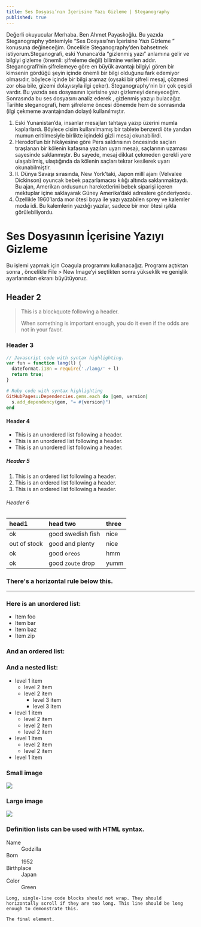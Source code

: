 ```yaml
---
title: Ses Dosyası’nın İçerisine Yazı Gizleme | Steganography
published: true
---
```


Değerli okuyucular Merhaba. Ben Ahmet Payaslıoğlu. Bu yazıda Steganography yöntemiyle “Ses Dosyası’nın İçerisine Yazı Gizleme ” konusuna değineceğim.
Öncelikle Steganography’den bahsetmek istiyorum.Steganografi, eski Yunanca’da “gizlenmiş yazı” anlamına gelir ve bilgiyi gizleme (önemli: şifreleme değil) bilimine verilen addır. Steganografi’nin şifrelemeye göre en büyük avantajı bilgiyi gören bir kimsenin gördüğü şeyin içinde önemli bir bilgi olduğunu fark edemiyor olmasıdır, böylece içinde bir bilgi aramaz (oysaki bir şifreli mesaj, çözmesi zor olsa bile, gizemi dolayısıyla ilgi çeker).
Steganography’nin bir çok çeşidi vardır. Bu yazıda ses dosyasının içerisine yazı gizlemeyi deneyeceğim. Sonrasında bu ses dosyasını analiz ederek , gizlenmiş yazıyı bulacağız.
Tarihte steganografi, hem şifreleme öncesi dönemde hem de sonrasında (ilgi çekmeme avantajından dolayı) kullanılmıştır.
1.  Eski Yunanistan’da, insanlar mesajları tahtaya yazıp üzerini mumla kaplarlardı. Böylece cisim kullanılmamış bir tablete benzerdi öte yandan mumun eritilmesiyle birlikte içindeki gizli mesaj okunabilirdi.
2.  Herodot’un bir hikâyesine göre Pers saldırısının öncesinde saçları tıraşlanan bir kölenin kafasına yazılan uyarı mesajı, saçlarının uzaması sayesinde saklanmıştır. Bu sayede, mesaj dikkat çekmeden gerekli yere ulaşabilmiş, ulaştığında da kölenin saçları tekrar kesilerek uyarı okunabilmiştir.
3.  II. Dünya Savaşı sırasında, New York’taki, Japon millî ajanı (Velvalee Dickinson) oyuncak bebek pazarlamacısı kılığı altında saklanmaktaydı. Bu ajan, Amerikan ordusunun hareketlerini bebek siparişi içeren mektuplar içine saklayarak Güney Amerika’daki adreslere gönderiyordu.
4.  Özellikle 1960’larda mor ötesi boya ile yazı yazabilen sprey ve kalemler moda idi. Bu kalemlerin yazdığı yazılar, sadece bir mor ötesi ışıkla görülebiliyordu.

# [](#header-1)Ses Dosyasının İçerisine Yazıyı Gizleme

Bu işlemi yapmak için Coagula programını kullanacağız. Programı açtıktan sonra , öncelikle File > New Image‘yi seçtikten sonra yükseklik ve genişlik ayarlarından ekranı büyütüyoruz.
<img src="https://miro.medium.com/max/2400/0*po07Ifv6vKpLAnOp.png" alt="">
## [](#header-2)Header 2

> This is a blockquote following a header.
>
> When something is important enough, you do it even if the odds are not in your favor.

### [](#header-3)Header 3

```js
// Javascript code with syntax highlighting.
var fun = function lang(l) {
  dateformat.i18n = require('./lang/' + l)
  return true;
}
```

```ruby
# Ruby code with syntax highlighting
GitHubPages::Dependencies.gems.each do |gem, version|
  s.add_dependency(gem, "= #{version}")
end
```

#### [](#header-4)Header 4

*   This is an unordered list following a header.
*   This is an unordered list following a header.
*   This is an unordered list following a header.

##### [](#header-5)Header 5

1.  This is an ordered list following a header.
2.  This is an ordered list following a header.
3.  This is an ordered list following a header.

###### [](#header-6)Header 6

| head1        | head two          | three |
|:-------------|:------------------|:------|
| ok           | good swedish fish | nice  |
| out of stock | good and plenty   | nice  |
| ok           | good `oreos`      | hmm   |
| ok           | good `zoute` drop | yumm  |

### There's a horizontal rule below this.

* * *

### Here is an unordered list:

*   Item foo
*   Item bar
*   Item baz
*   Item zip

### And an ordered list:



### And a nested list:

- level 1 item
  - level 2 item
  - level 2 item
    - level 3 item
    - level 3 item
- level 1 item
  - level 2 item
  - level 2 item
  - level 2 item
- level 1 item
  - level 2 item
  - level 2 item
- level 1 item

### Small image

![](https://assets-cdn.github.com/images/icons/emoji/octocat.png)

### Large image

![](https://guides.github.com/activities/hello-world/branching.png)


### Definition lists can be used with HTML syntax.

<dl>
<dt>Name</dt>
<dd>Godzilla</dd>
<dt>Born</dt>
<dd>1952</dd>
<dt>Birthplace</dt>
<dd>Japan</dd>
<dt>Color</dt>
<dd>Green</dd>
</dl>

```
Long, single-line code blocks should not wrap. They should horizontally scroll if they are too long. This line should be long enough to demonstrate this.
```

```
The final element.
```
